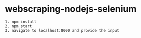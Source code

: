 # webscraping-nodejs-selenium

```
1. npm install
2. npm start
3. navigate to localhost:8000 and provide the input
```
